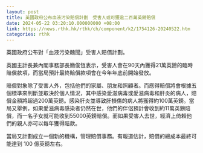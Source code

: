 ```yaml
---
layout: post
title: 英國政府公布血液污染賠償計劃　受害人或可獲逾二百萬英鎊賠償
date: 2024-05-22 03:20:10.000000000 +08:00
link: https://news.rthk.hk/rthk/ch/component/k2/1754126-20240522.htm
categories: rthk
---
```


英國政府公布對「血液污染醜聞」受害人賠償計劃。

英國主計長兼內閣事務部長簡俊恆表示，受害人會在90天內獲得21萬英鎊的臨時賠償款項，而當局預計最終賠償款項會在今年年底前開始發放。

賠償對象除了受害人外，包括他們的家屬、朋友和照顧者。而應得賠償將會根據五個標準來判斷並取決於個人情況，其中感染愛滋病毒或愛滋病毒和肝炎的病人，賠償金額將超過200萬英鎊。感染肝炎並導致肝損傷的病人將獲得約100萬英鎊。當局又舉例，如果愛滋病毒感染者仍然在世，他們的伴侶預計會收到約11萬英鎊賠償，而一名子女就可能收到55000英鎊賠償。而如果受害人去世，經濟上倚賴他們的親人亦可以每年獲得賠款。

當局又計劃成立一個新的機構，管理賠償事務。有報道估計，賠償的總成本最終可能達到 100 億英鎊左右。
